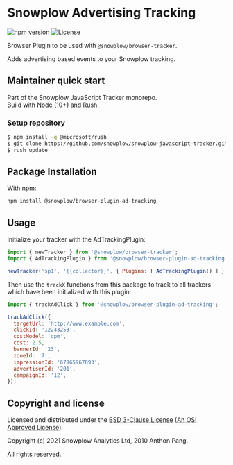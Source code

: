 # Snowplow Advertising Tracking

[![npm version][npm-image]][npm-url]
[![License][license-image]](LICENSE)

Browser Plugin to be used with `@snowplow/browser-tracker`.

Adds advertising based events to your Snowplow tracking.

## Maintainer quick start

Part of the Snowplow JavaScript Tracker monorepo.  
Build with [Node](https://nodejs.org/en/) (10+) and [Rush](https://rushjs.io/).

### Setup repository

```bash
$ npm install -g @microsoft/rush 
$ git clone https://github.com/snowplow/snowplow-javascript-tracker.git
$ rush update
```

## Package Installation

With npm:

```bash
npm install @snowplow/browser-plugin-ad-tracking
```

## Usage

Initialize your tracker with the AdTrackingPlugin:

```js
import { newTracker } from '@snowplow/browser-tracker';
import { AdTrackingPlugin } from '@snowplow/browser-plugin-ad-tracking';

newTracker('sp1', '{{collector}}', { Plugins: [ AdTrackingPlugin() ] }); // Also stores reference at module level
```

Then use the `trackX` functions from this package to track to all trackers which have been initialized with this plugin:

```js
import { trackAdClick } from '@snowplow/browser-plugin-ad-tracking';

trackAdClick({
  targetUrl: 'http://www.example.com',
  clickId: '12243253',
  costModel: 'cpm',
  cost: 2.5,
  bannerId: '23',
  zoneId: '7',
  impressionId: '67965967893',
  advertiserId: '201',
  campaignId: '12',
});
```

## Copyright and license

Licensed and distributed under the [BSD 3-Clause License](LICENSE) ([An OSI Approved License][osi]).

Copyright (c) 2021 Snowplow Analytics Ltd, 2010 Anthon Pang.

All rights reserved.

[npm-url]: https://www.npmjs.com/package/@snowplow/browser-plugin-ad-tracking
[npm-image]: https://img.shields.io/npm/v/@snowplow/browser-plugin-ad-tracking
[docs]: https://docs.snowplowanalytics.com/docs/collecting-data/collecting-from-own-applications/javascript-tracker/
[osi]: https://opensource.org/licenses/BSD-3-Clause
[license-image]: https://img.shields.io/github/license/snowplow/snowplow-javascript-tracker
